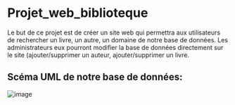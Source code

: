 # Projet_web_biblioteque

Le but de ce projet est de créer un site web qui permettra aux utilisateurs de rechercher un livre, un autre, un domaine de notre base de données. Les administrateurs eux pourront modifier la base de données directement sur le site (ajouter/supprimer un auteur, ajouter/supprimer un livre.

## Scéma UML de notre base de données:

![image](https://github.com/LunaGrandjean/Projet_web_biblioteque/assets/125506491/a72d6117-f33e-4391-b6e5-e652c0503cc6)
